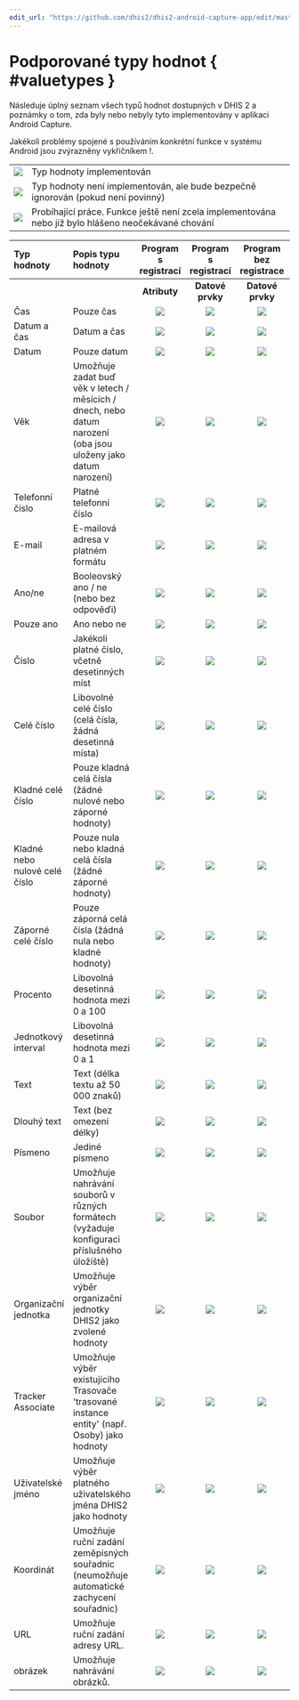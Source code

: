 ```yaml
---
edit_url: "https://github.com/dhis2/dhis2-android-capture-app/edit/master/docs/src/commonmark/en/content/capture-app/value-types-supported.md" 
---
```

# Podporované typy hodnot  { #valuetypes } 

<!-- DHIS2-SECTION-ID:valuetypes -->

Následuje úplný seznam všech typů hodnot dostupných v DHIS 2 a poznámky o tom, zda byly nebo nebyly tyto implementovány v aplikaci Android Capture.

Jakékoli problémy spojené s používáním konkrétní funkce v systému Android jsou zvýrazněny vykřičníkem \!.

|||
| :-: | :------ |
| ![](../../../resources/images/admin/icon-complete.png) | Typ hodnoty implementován |
| ![](../../../resources/images/admin/icon-incomplete.png) | Typ hodnoty není implementován, ale bude bezpečně ignorován (pokud není povinný) |
| ![](../../../resources/images/admin/icon-wip.png) | Probíhající práce. Funkce ještě není zcela implementována nebo již bylo hlášeno neočekávané chování |


| Typ hodnoty | Popis typu hodnoty | Program s registrací | Program s registrací | Program bez registrace | Datová sada| Poznámky k provádění |
| :-- | :---- | :-: | :-: | :-: | :-: | :-- |
| | | **Atributy** | **Datové prvky** | **Datové prvky** | **Datové prvky** |
| Čas | Pouze čas | ![](../../../resources/images/admin/icon-complete.png) | ![](../../../resources/images/admin/icon-complete.png) | ![](../../../resources/images/admin/icon-complete.png) |![](../../../resources/images/admin/icon-complete.png) | |
| Datum a čas | Datum a čas | ![](../../../resources/images/admin/icon-complete.png) | ![](../../../resources/images/admin/icon-complete.png) | ![](../../../resources/images/admin/icon-complete.png) | ![](../../../resources/images/admin/icon-complete.png)| |
| Datum | Pouze datum | ![](../../../resources/images/admin/icon-complete.png) | ![](../../../resources/images/admin/icon-complete.png) | ![](../../../resources/images/admin/icon-complete.png) | ![](../../../resources/images/admin/icon-complete.png) | |
| Věk | Umožňuje zadat buď věk v letech / měsících / dnech, nebo datum narození (oba jsou uloženy jako datum narození) | ![](../../../resources/images/admin/icon-complete.png) | ![](../../../resources/images/admin/icon-complete.png) | ![](../../../resources/images/admin/icon-complete.png) |![](../../../resources/images/admin/icon-complete.png) | |
| Telefonní číslo | Platné telefonní číslo | ![](../../../resources/images/admin/icon-complete.png) | ![](../../../resources/images/admin/icon-complete.png) | ![](../../../resources/images/admin/icon-complete.png) |![](../../../resources/images/admin/icon-complete.png) | |
| E-mail | E-mailová adresa v platném formátu | ![](../../../resources/images/admin/icon-complete.png) | ![](../../../resources/images/admin/icon-complete.png) | ![](../../../resources/images/admin/icon-complete.png) |![](../../../resources/images/admin/icon-complete.png) | |
| Ano/ne | Booleovský ano / ne (nebo bez odpověďi) | ![](../../../resources/images/admin/icon-complete.png) | ![](../../../resources/images/admin/icon-complete.png) | ![](../../../resources/images/admin/icon-complete.png) | ![](../../../resources/images/admin/icon-complete.png)| |
| Pouze ano | Ano nebo ne | ![](../../../resources/images/admin/icon-complete.png) | ![](../../../resources/images/admin/icon-complete.png) | ![](../../../resources/images/admin/icon-complete.png) | ![](../../../resources/images/admin/icon-complete.png)|
| Číslo | Jakékoli platné číslo, včetně desetinných míst | ![](../../../resources/images/admin/icon-complete.png) | ![](../../../resources/images/admin/icon-complete.png) | ![](../../../resources/images/admin/icon-complete.png) | ![](../../../resources/images/admin/icon-complete.png)| |
| Celé číslo | Libovolné celé číslo (celá čísla, žádná desetinná místa) | ![](../../../resources/images/admin/icon-complete.png) | ![](../../../resources/images/admin/icon-complete.png) | ![](../../../resources/images/admin/icon-complete.png) | ![](../../../resources/images/admin/icon-complete.png)| |
| Kladné celé číslo | Pouze kladná celá čísla (žádné nulové nebo záporné hodnoty) | ![](../../../resources/images/admin/icon-complete.png) | ![](../../../resources/images/admin/icon-complete.png) | ![](../../../resources/images/admin/icon-complete.png) | ![](../../../resources/images/admin/icon-complete.png)| |
| Kladné nebo nulové celé číslo | Pouze nula nebo kladná celá čísla (žádné záporné hodnoty) | ![](../../../resources/images/admin/icon-complete.png) | ![](../../../resources/images/admin/icon-complete.png) | ![](../../../resources/images/admin/icon-complete.png) | ![](../../../resources/images/admin/icon-complete.png)| |
| Záporné celé číslo | Pouze záporná celá čísla (žádná nula nebo kladné hodnoty) | ![](../../../resources/images/admin/icon-complete.png) | ![](../../../resources/images/admin/icon-complete.png) | ![](../../../resources/images/admin/icon-complete.png) |![](../../../resources/images/admin/icon-complete.png) | |
| Procento | Libovolná desetinná hodnota mezi 0 a 100 | ![](../../../resources/images/admin/icon-complete.png) | ![](../../../resources/images/admin/icon-complete.png) | ![](../../../resources/images/admin/icon-complete.png) | ![](../../../resources/images/admin/icon-complete.png)| |
| Jednotkový interval | Libovolná desetinná hodnota mezi 0 a 1 | ![](../../../resources/images/admin/icon-complete.png) | ![](../../../resources/images/admin/icon-complete.png) | ![](../../../resources/images/admin/icon-complete.png) |![](../../../resources/images/admin/icon-complete.png) | |
| Text | Text (délka textu až 50 000 znaků) | ![](../../../resources/images/admin/icon-complete.png) | ![](../../../resources/images/admin/icon-complete.png) | ![](../../../resources/images/admin/icon-complete.png) |![](../../../resources/images/admin/icon-complete.png) | |
| Dlouhý text | Text (bez omezení délky) | ![](../../../resources/images/admin/icon-complete.png) | ![](../../../resources/images/admin/icon-complete.png) | ![](../../../resources/images/admin/icon-complete.png) |![](../../../resources/images/admin/icon-complete.png) | |
| Písmeno | Jediné písmeno | ![](../../../resources/images/admin/icon-complete.png) | ![](../../../resources/images/admin/icon-complete.png) | ![](../../../resources/images/admin/icon-complete.png) | ![](../../../resources/images/admin/icon-complete.png)| |
| Soubor | Umožňuje nahrávání souborů v různých formátech (vyžaduje konfiguraci příslušného úložiště) | ![](../../../resources/images/admin/icon-wip.png) | ![](../../../resources/images/admin/icon-wip.png) | ![](../../../resources/images/admin/icon-wip.png) | ![](../../../resources/images/admin/icon-incomplete.png) | |
| Organizační jednotka | Umožňuje výběr organizační jednotky DHIS2 jako zvolené hodnoty | ![](../../../resources/images/admin/icon-complete.png) | ![](../../../resources/images/admin/icon-complete.png) | ![](../../../resources/images/admin/icon-complete.png) |  ![](../../../resources/images/admin/icon-incomplete.png)| |
| Tracker Associate | Umožňuje výběr existujícího Trasovače 'trasované instance entity' (např. Osoby) jako hodnoty | ![](../../../resources/images/admin/icon-incomplete.png) | ![](../../../resources/images/admin/icon-incomplete.png) | ![](../../../resources/images/admin/icon-incomplete.png) | ![](../../../resources/images/admin/icon-incomplete.png) | |
| Uživatelské jméno | Umožňuje výběr platného uživatelského jména DHIS2 jako hodnoty | ![](../../../resources/images/admin/icon-wip.png) | ![](../../../resources/images/admin/icon-wip.png) | ![](../../../resources/images/admin/icon-wip.png) |  ![](../../../resources/images/admin/icon-incomplete.png) |
| Koordinát | Umožňuje ruční zadání zeměpisných souřadnic (neumožňuje automatické zachycení souřadnic) | ![](../../../resources/images/admin/icon-complete.png) | ![](../../../resources/images/admin/icon-complete.png) | ![](../../../resources/images/admin/icon-complete.png) | ![](../../../resources/images/admin/icon-complete.png)| |
| URL | Umožňuje ruční zadání adresy URL. | ![](../../../resources/images/admin/icon-complete.png) | ![](../../../resources/images/admin/icon-complete.png) | ![](../../../resources/images/admin/icon-complete.png) |![](../../../resources/images/admin/icon-complete.png) | |
| obrázek | Umožňuje nahrávání obrázků. | ![](../../../resources/images/admin/icon-complete.png) | ![](../../../resources/images/admin/icon-complete.png) | ![](../../../resources/images/admin/icon-complete.png) | ![](../../../resources/images/admin/icon-incomplete.png) | |



